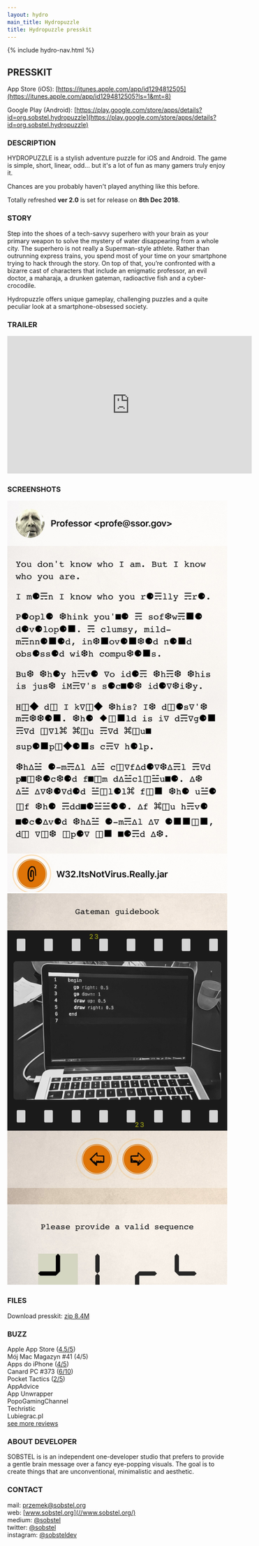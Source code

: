 ```yaml
---
layout: hydro
main_title: Hydropuzzle
title: Hydropuzzle presskit
---
```


{% include hydro-nav.html %}

## PRESSKIT

App Store (iOS):
[https://itunes.apple.com/app/id1294812505](https://itunes.apple.com/app/id1294812505?ls=1&mt=8)

Google Play (Android): [https://play.google.com/store/apps/details?id=org.sobstel.hydropuzzle](https://play.google.com/store/apps/details?id=org.sobstel.hydropuzzle)

### DESCRIPTION

HYDROPUZZLE is a stylish adventure puzzle for iOS and Android. The game is simple, short, linear, odd... but it's a lot of fun as many gamers truly enjoy it.

Chances are you probably haven't played anything like this before.

Totally refreshed **ver 2.0** is set for release on **8th Dec 2018**.

### STORY

Step into the shoes of a tech-savvy superhero with your brain as your primary weapon to solve the mystery of water disappearing from a whole city. The superhero is not really a Superman-style athlete. Rather than outrunning express trains, you spend most of your time on your smartphone trying to hack through the story. On top of that, you’re confronted with a bizarre cast of characters that include an enigmatic professor, an evil doctor, a maharaja, a drunken gateman, radioactive fish and a cyber-crocodile.

Hydropuzzle offers unique gameplay, challenging puzzles and a quite peculiar look at a smartphone-obsessed society.

### TRAILER

<div class="video-wrapper">
  <iframe width="560" height="315" src="https://www.youtube.com/embed/Qy2WME9FBZ8" frameborder="0" allow="accelerometer; autoplay; encrypted-media; gyroscope; picture-in-picture" allowfullscreen></iframe>
</div>

### SCREENSHOTS

<p>
  <a href="/img/hydro/esoteric2.jpg" target="_blank"><img src="/img/hydro/esoteric2.jpg" class="shot" /></a>
  <a href="/img/hydro/filmreel.jpg" target="_blank"><img src="/img/hydro/filmreel.jpg" class="shot" /></a>
</p>

<!-- (download all + more formats) -->

### FILES

Download presskit:
<a href="/hydropuzzle-presskit.zip" title="Hydropuzzle press kit">zip 8.4M</a>

### BUZZ

Apple App Store ([4.5/5](/hydropuzzle/reviews))<br>
Mój Mac Magazyn #41 (4/5)<br>
Apps do iPhone ([4/5](/hydropuzzle/reviews/appsdoiphone/))<br>
Canard PC #373 ([6/10](/hydropuzzle/reviews/canardpc/))<br>
Pocket Tactics ([2/5](https://www.pockettactics.com/reviews/review-hydropuzzle/))<br>
AppAdvice<br>
App Unwrapper<br>
PopoGamingChannel<br>
Techristic<br>
Lubiegrac.pl<br>
<a href="/hydropuzzle/reviews/">see more reviews</a>

### ABOUT DEVELOPER

SOBSTEL is is an independent one-developer studio that prefers to provide a gentle brain message over a fancy eye-popping visuals. The goal is to create things that are unconventional, minimalistic and aesthetic.

### CONTACT

mail: [przemek@sobstel.org](mailto:przemek@sobstel.org)<br>
web: [www.sobstel.org](//www.sobstel.org/) <br>
medium: [@sobstel](//medium.com/@sobstel)<br>
twitter: [@sobstel](//twitter.com/sobstel)<br>
instagram: [@sobsteldev](//www.instagram.com/sobsteldev/)<br>
